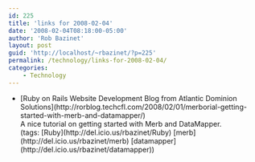 ```yaml
---
id: 225
title: 'links for 2008-02-04'
date: '2008-02-04T08:18:00-05:00'
author: 'Rob Bazinet'
layout: post
guid: 'http://localhost/~rbazinet/?p=225'
permalink: /technology/links-for-2008-02-04/
categories:
    - Technology
---
```


- <div class="delicious-link">[Ruby on Rails Website Development Blog from Atlantic Dominion Solutions](http://rorblog.techcfl.com/2008/02/01/merborial-getting-started-with-merb-and-datamapper/)</div><div class="delicious-extended">A nice tutorial on getting started with Merb and DataMapper.</div><div class="delicious-tags">(tags: [Ruby](http://del.icio.us/rbazinet/Ruby) [merb](http://del.icio.us/rbazinet/merb) [datamapper](http://del.icio.us/rbazinet/datamapper))</div>
 